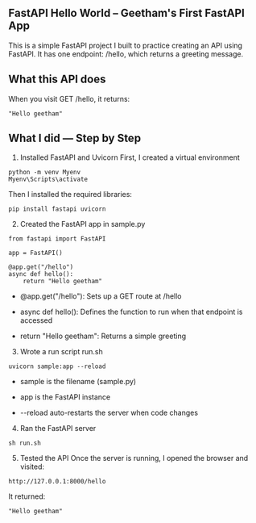 ## FastAPI Hello World – Geetham's First FastAPI App

This is a simple FastAPI project I built to practice creating an API using FastAPI. It has one endpoint: /hello, which returns a greeting message.

## What this API does

When you visit GET /hello, it returns:
```
"Hello geetham"
```
## What I did — Step by Step

1. Installed FastAPI and Uvicorn
First, I created a virtual environment 
```
python -m venv Myenv
Myenv\Scripts\activate
```

Then I installed the required libraries:

```
pip install fastapi uvicorn
```

2. Created the FastAPI app in sample.py
```
from fastapi import FastAPI

app = FastAPI()

@app.get("/hello")
async def hello():
    return "Hello geetham"
```

- @app.get("/hello"): Sets up a GET route at /hello

- async def hello(): Defines the function to run when that endpoint is accessed

- return "Hello geetham": Returns a simple greeting


3. Wrote a run script run.sh

```
uvicorn sample:app --reload
```

- sample is the filename (sample.py)

- app is the FastAPI instance

- --reload auto-restarts the server when code changes 

4. Ran the FastAPI server
```
sh run.sh
```

5. Tested the API
Once the server is running, I opened the browser and visited:

```
http://127.0.0.1:8000/hello
```

 It returned:

```
"Hello geetham"
```

